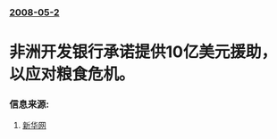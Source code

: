 ### [2008-05-2](/news/2008/05/2/index.md)

##### 
# 非洲开发银行承诺提供10亿美元援助，以应对粮食危机。




### 信息来源:

1. [新华网](http://news.xinhuanet.com/newscenter/2008-05/04/content_8096393.htm)
